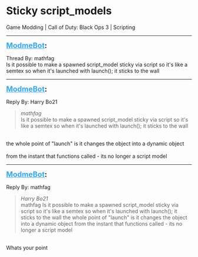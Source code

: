 # Sticky script_models
Game Modding | Call of Duty: Black Ops 3 | Scripting

---
<strong style="font-size: 1.4em;"><span style="text-decoration: underline;text-decoration-color: #34a7f9;"><span style="color:#34a7f9;">ModmeBot</span></span>:</strong>

<p>Thread By: mathfag<br />Is it possible to make a spawned script_model sticky via script so it&#39;s like a semtex so when it&#39;s launched with launch(); it sticks to the wall</p>

---
<strong style="font-size: 1.4em;"><span style="text-decoration: underline;text-decoration-color: #34a7f9;"><span style="color:#34a7f9;">ModmeBot</span></span>:</strong>

<p>Reply By: Harry Bo21<br /><blockquote><em>mathfag</em><br />Is it possible to make a spawned script_model sticky via script so it&#39;s like a semtex so when it&#39;s launched with launch(); it sticks to the wall</blockquote><br /> the whole point of &quot;launch&quot; is it changes the object into a dynamic object<br /> <br />from the instant that functions called - its no longer a script model</p>

---
<strong style="font-size: 1.4em;"><span style="text-decoration: underline;text-decoration-color: #34a7f9;"><span style="color:#34a7f9;">ModmeBot</span></span>:</strong>

<p>Reply By: mathfag<br /><blockquote><em>Harry Bo21</em><br />mathfag Is it possible to make a spawned script_model sticky via script so it&#39;s like a semtex so when it&#39;s launched with launch(); it sticks to the wall  the whole point of &quot;launch&quot; is it changes the object into a dynamic object   from the instant that functions called - its no longer a script model</blockquote><br /> Whats your point</p>
